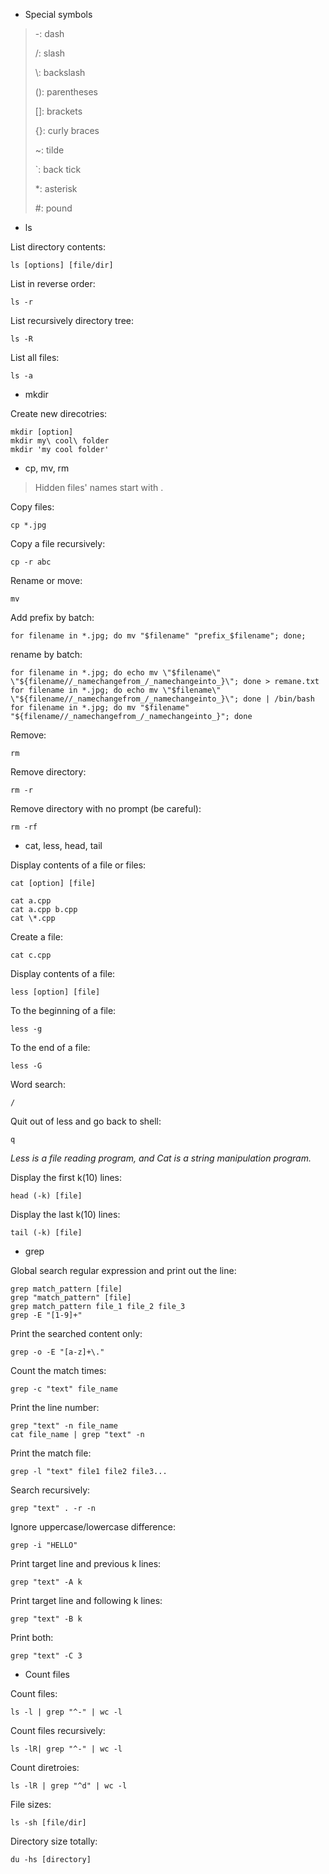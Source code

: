 * Special symbols

> -: dash
> 
> /: slash
> 
> \\: backslash
> 
> (): parentheses
> 
> \[]: brackets
> 
> {}: curly braces
> 
> ~: tilde
> 
> `: back tick
> 
> *: asterisk
> 
> \#: pound


* ls

List directory contents:
```
ls [options] [file/dir]
```

List in reverse order:
```
ls -r
```
List recursively directory tree:
```
ls -R
```

List all files:
```
ls -a
```

* mkdir

Create new direcotries:
```
mkdir [option]
mkdir my\ cool\ folder
mkdir 'my cool folder'
```

* cp, mv, rm

> Hidden files' names start with .

Copy files:

```
cp *.jpg
```

Copy a file recursively:
```
cp -r abc
```
Rename or move:
```
mv
```
Add prefix by batch:
```
for filename in *.jpg; do mv "$filename" "prefix_$filename"; done;
```

rename by batch:
```
for filename in *.jpg; do echo mv \"$filename\" \"${filename//_namechangefrom_/_namechangeinto_}\"; done > remane.txt
for filename in *.jpg; do echo mv \"$filename\" \"${filename//_namechangefrom_/_namechangeinto_}\"; done | /bin/bash
for filename in *.jpg; do mv "$filename" "${filename//_namechangefrom_/_namechangeinto_}"; done
```

Remove:
```
rm
```

Remove directory:
```
rm -r
```

Remove directory with no prompt (be careful):
```
rm -rf
```

* cat, less, head, tail

Display contents of a file or files:
```
cat [option] [file]

cat a.cpp
cat a.cpp b.cpp
cat \*.cpp
```

Create a file:
```
cat c.cpp
```
Display contents of a file:
```
less [option] [file]
```

To the beginning of a file:
```
less -g
```
To the end of a file:
```
less -G
```
Word search:
```
/
```
Quit out of less and go back to shell:
```
q
```
*Less is a file reading program, and Cat is a string manipulation program.*

Display the first k(10) lines:
```
head (-k) [file]
```
Display the last k(10) lines:
```
tail (-k) [file]
```
* grep

Global search regular expression and print out the line:
```
grep match_pattern [file]
grep "match_pattern" [file]
grep match_pattern file_1 file_2 file_3
grep -E "[1-9]+"
```

Print the searched content only:

```
grep -o -E "[a-z]+\."
```
Count the match times:
```
grep -c "text" file_name
```
Print the line number:
```
grep "text" -n file_name
cat file_name | grep "text" -n
```

Print the match file:
```
grep -l "text" file1 file2 file3...
```
Search recursively:
```
grep "text" . -r -n
```
Ignore uppercase/lowercase difference:
```
grep -i "HELLO"
```
Print target line and previous k lines:
```
grep "text" -A k
```
Print target line and following k lines:
```
grep "text" -B k
```
Print both:

```
grep "text" -C 3
```
* Count files

Count files:

```
ls -l | grep "^-" | wc -l
```
Count files recursively:

```
ls -lR| grep "^-" | wc -l
```
Count diretroies:

```
ls -lR | grep "^d" | wc -l
```

File sizes:

```
ls -sh [file/dir]
```

Directory size totally:
```
du -hs [directory]
```
